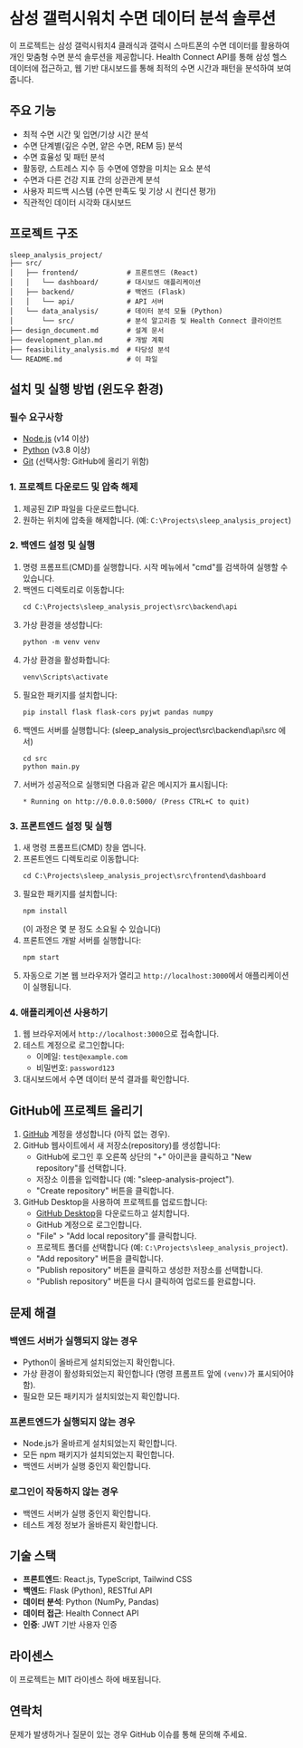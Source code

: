 # 삼성 갤럭시워치 수면 데이터 분석 솔루션

이 프로젝트는 삼성 갤럭시워치4 클래식과 갤럭시 스마트폰의 수면 데이터를 활용하여 개인 맞춤형 수면 분석 솔루션을 제공합니다. Health Connect API를 통해 삼성 헬스 데이터에 접근하고, 웹 기반 대시보드를 통해 최적의 수면 시간과 패턴을 분석하여 보여줍니다.

## 주요 기능

- 최적 수면 시간 및 입면/기상 시간 분석
- 수면 단계별(깊은 수면, 얕은 수면, REM 등) 분석
- 수면 효율성 및 패턴 분석
- 활동량, 스트레스 지수 등 수면에 영향을 미치는 요소 분석
- 수면과 다른 건강 지표 간의 상관관계 분석
- 사용자 피드백 시스템 (수면 만족도 및 기상 시 컨디션 평가)
- 직관적인 데이터 시각화 대시보드

## 프로젝트 구조

```
sleep_analysis_project/
├── src/
│   ├── frontend/            # 프론트엔드 (React)
│   │   └── dashboard/       # 대시보드 애플리케이션
│   ├── backend/             # 백엔드 (Flask)
│   │   └── api/             # API 서버
│   └── data_analysis/       # 데이터 분석 모듈 (Python)
│       └── src/             # 분석 알고리즘 및 Health Connect 클라이언트
├── design_document.md       # 설계 문서
├── development_plan.md      # 개발 계획
├── feasibility_analysis.md  # 타당성 분석
└── README.md                # 이 파일
```

## 설치 및 실행 방법 (윈도우 환경)

### 필수 요구사항

- [Node.js](https://nodejs.org/) (v14 이상)
- [Python](https://www.python.org/downloads/) (v3.8 이상)
- [Git](https://git-scm.com/downloads) (선택사항: GitHub에 올리기 위함)

### 1. 프로젝트 다운로드 및 압축 해제

1. 제공된 ZIP 파일을 다운로드합니다.
2. 원하는 위치에 압축을 해제합니다. (예: `C:\Projects\sleep_analysis_project`)

### 2. 백엔드 설정 및 실행

1. 명령 프롬프트(CMD)를 실행합니다. 시작 메뉴에서 "cmd"를 검색하여 실행할 수 있습니다.
2. 백엔드 디렉토리로 이동합니다:
   ```
   cd C:\Projects\sleep_analysis_project\src\backend\api
   ```
3. 가상 환경을 생성합니다:
   ```
   python -m venv venv
   ```
4. 가상 환경을 활성화합니다:
   ```
   venv\Scripts\activate
   ```
5. 필요한 패키지를 설치합니다:
   ```
   pip install flask flask-cors pyjwt pandas numpy
   ```
6. 백엔드 서버를 실행합니다: (sleep_analysis_project\src\backend\api\src 에서)
   ```
   cd src
   python main.py
   ```
7. 서버가 성공적으로 실행되면 다음과 같은 메시지가 표시됩니다:
   ```
   * Running on http://0.0.0.0:5000/ (Press CTRL+C to quit)
   ```

### 3. 프론트엔드 설정 및 실행

1. 새 명령 프롬프트(CMD) 창을 엽니다.
2. 프론트엔드 디렉토리로 이동합니다:
   ```
   cd C:\Projects\sleep_analysis_project\src\frontend\dashboard
   ```
3. 필요한 패키지를 설치합니다:
   ```
   npm install
   ```
   (이 과정은 몇 분 정도 소요될 수 있습니다)
4. 프론트엔드 개발 서버를 실행합니다:
   ```
   npm start
   ```
5. 자동으로 기본 웹 브라우저가 열리고 `http://localhost:3000`에서 애플리케이션이 실행됩니다.

### 4. 애플리케이션 사용하기

1. 웹 브라우저에서 `http://localhost:3000`으로 접속합니다.
2. 테스트 계정으로 로그인합니다:
   - 이메일: `test@example.com`
   - 비밀번호: `password123`
3. 대시보드에서 수면 데이터 분석 결과를 확인합니다.

## GitHub에 프로젝트 올리기

1. [GitHub](https://github.com/) 계정을 생성합니다 (아직 없는 경우).
2. GitHub 웹사이트에서 새 저장소(repository)를 생성합니다:
   - GitHub에 로그인 후 오른쪽 상단의 "+" 아이콘을 클릭하고 "New repository"를 선택합니다.
   - 저장소 이름을 입력합니다 (예: "sleep-analysis-project").
   - "Create repository" 버튼을 클릭합니다.
3. GitHub Desktop을 사용하여 프로젝트를 업로드합니다:
   - [GitHub Desktop](https://desktop.github.com/)을 다운로드하고 설치합니다.
   - GitHub 계정으로 로그인합니다.
   - "File" > "Add local repository"를 클릭합니다.
   - 프로젝트 폴더를 선택합니다 (예: `C:\Projects\sleep_analysis_project`).
   - "Add repository" 버튼을 클릭합니다.
   - "Publish repository" 버튼을 클릭하고 생성한 저장소를 선택합니다.
   - "Publish repository" 버튼을 다시 클릭하여 업로드를 완료합니다.

## 문제 해결

### 백엔드 서버가 실행되지 않는 경우
- Python이 올바르게 설치되었는지 확인합니다.
- 가상 환경이 활성화되었는지 확인합니다 (명령 프롬프트 앞에 `(venv)`가 표시되어야 함).
- 필요한 모든 패키지가 설치되었는지 확인합니다.

### 프론트엔드가 실행되지 않는 경우
- Node.js가 올바르게 설치되었는지 확인합니다.
- 모든 npm 패키지가 설치되었는지 확인합니다.
- 백엔드 서버가 실행 중인지 확인합니다.

### 로그인이 작동하지 않는 경우
- 백엔드 서버가 실행 중인지 확인합니다.
- 테스트 계정 정보가 올바른지 확인합니다.

## 기술 스택

- **프론트엔드**: React.js, TypeScript, Tailwind CSS
- **백엔드**: Flask (Python), RESTful API
- **데이터 분석**: Python (NumPy, Pandas)
- **데이터 접근**: Health Connect API
- **인증**: JWT 기반 사용자 인증

## 라이센스

이 프로젝트는 MIT 라이센스 하에 배포됩니다.

## 연락처

문제가 발생하거나 질문이 있는 경우 GitHub 이슈를 통해 문의해 주세요.
